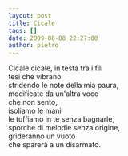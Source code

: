```yaml
---
layout: post
title: Cicale
tags: []
date: 2009-08-08 22:27:00
author: pietro
---
```

Cicale cicale, in testa tra i fili<br/>tesi che vibrano<br/>stridendo le note della mia paura,<br/>modificate da un'altra voce<br/>che non sento,<br/>isoliamo le mani<br/>le tuffiamo in te senza bagnarle,<br/>sporche di melodie senza origine,<br/>grideranno un vuoto<br/>che sparerà a un disarmato.
